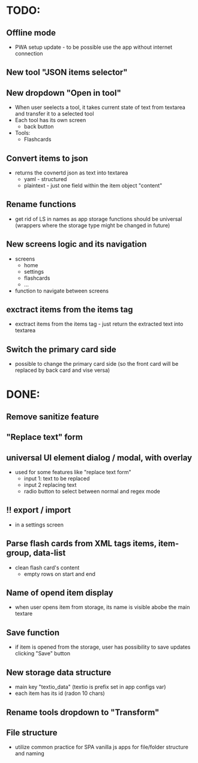 # TODO:

## Offline mode
- PWA setup update - to be possible use the app without internet connection

## New tool "JSON items selector"

## New dropdown "Open in tool"
- When user seelects a tool, it takes current state of text from textarea and transfer it to a selected tool
- Each tool has its own screen
  - back button
- Tools:
  - Flashcards

## Convert items to json
- returns the covnertd json as text into textarea
  - yaml - structured
  - plaintext - just one field within the item object "content"

## Rename functions
- get rid of LS in names as app storage functions should be universal (wrappers where the storage type might be changed in future)

## New screens logic and its navigation
- screens
  - home
  - settings
  - flashcards
  - ...
- function to navigate between screens

## exctract items from the items tag
- exctract items from the items tag - just return the extracted text into textarea

## Switch the primary card side
- possible to change the primary card side (so the front card will be replaced by back card and vise versa)





# DONE:

## Remove sanitize feature

## "Replace text" form

## universal UI element dialog / modal, with overlay
- used for some features like "replace text form"
  - input 1: text to be replaced
  - input 2 replacing text
  - radio button to select between normal and regex mode

## !! export / import
- in a settings screen

## Parse flash cards from XML tags items, item-group, data-list
- clean flash card's content
  - empty rows on start and end

## Name of opend item display
- when user opens item from storage, its name is visible abobe the main textare

## Save function
- if item is opened from the storage, user has possibility to save updates clicking "Save" button

## New storage data structure
- main key "textio_data" (textio is prefix set in app configs var)
- each item has its id (radon 10 chars)

## Rename tools dropdown to "Transform"

## File structure
- utilize common practice for SPA vanilla js apps for file/folder structure and naming